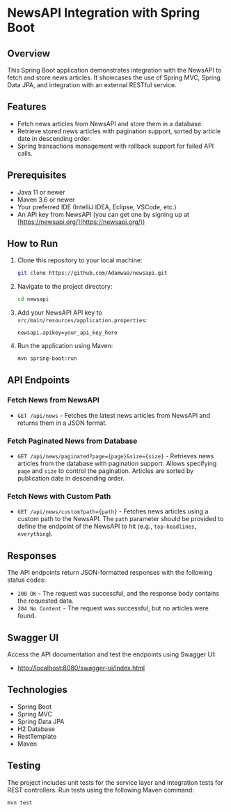 # NewsAPI Integration with Spring Boot

## Overview

This Spring Boot application demonstrates integration with the NewsAPI to fetch and store news articles. It showcases the use of Spring MVC, Spring Data JPA, and integration with an external RESTful service.

## Features

- Fetch news articles from NewsAPI and store them in a database.
- Retrieve stored news articles with pagination support, sorted by article date in descending order.
- Spring transactions management with rollback support for failed API calls.

## Prerequisites

- Java 11 or newer
- Maven 3.6 or newer
- Your preferred IDE (IntelliJ IDEA, Eclipse, VSCode, etc.)
- An API key from NewsAPI (you can get one by signing up at [https://newsapi.org/](https://newsapi.org/))

## How to Run

1. Clone this repository to your local machine:

    ```bash
    git clone https://github.com/Adamwaa/newsapi.git
    ```

2. Navigate to the project directory:

    ```bash
    cd newsapi
    ```

3. Add your NewsAPI API key to `src/main/resources/application.properties`:

    ```properties
    newsapi.apikey=your_api_key_here
    ```

4. Run the application using Maven:

    ```bash
    mvn spring-boot:run
    ```
## API Endpoints

### Fetch News from NewsAPI

- `GET /api/news` - Fetches the latest news articles from NewsAPI and returns them in a JSON format.

### Fetch Paginated News from Database

- `GET /api/news/paginated?page={page}&size={size}` - Retrieves news articles from the database with pagination support. Allows specifying `page` and `size` to control the pagination. Articles are sorted by publication date in descending order.

### Fetch News with Custom Path

- `GET /api/news/custom?path={path}` - Fetches news articles using a custom path to the NewsAPI. The `path` parameter should be provided to define the endpoint of the NewsAPI to hit (e.g., `top-headlines`, `everything`).

## Responses

The API endpoints return JSON-formatted responses with the following status codes:

- `200 OK` - The request was successful, and the response body contains the requested data.
- `204 No Content` - The request was successful, but no articles were found.


## Swagger UI

Access the API documentation and test the endpoints using Swagger UI:

- [http://localhost:8080/swagger-ui/index.html](http://localhost:8080/swagger-ui/index.html)

## Technologies

- Spring Boot
- Spring MVC
- Spring Data JPA
- H2 Database
- RestTemplate
- Maven

## Testing

The project includes unit tests for the service layer and integration tests for REST controllers. Run tests using the following Maven command:

```bash
mvn test
